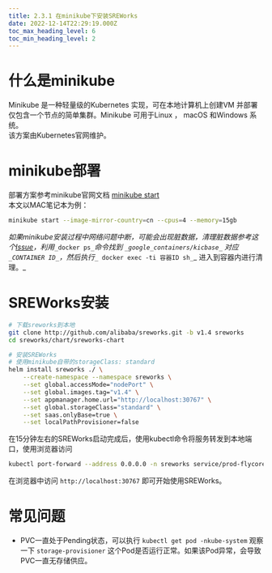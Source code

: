 ```yaml
---
title: 2.3.1 在minikube下安装SREWorks
date: 2022-12-14T22:29:19.000Z
toc_max_heading_level: 6
toc_min_heading_level: 2
---
```



<a name="TdyWR"></a>

# 什么是minikube
Minikube 是一种轻量级的Kubernetes 实现，可在本地计算机上创建VM 并部署仅包含一个节点的简单集群。Minikube 可用于Linux ， macOS 和Windows 系统。<br />该方案由Kubernetes官网维护。
<a name="BugOl"></a>

# minikube部署
部署方案参考minikube官网文档 [minikube start](https://minikube.sigs.k8s.io/docs/start/)<br />本文以MAC笔记本为例：
```bash
minikube start --image-mirror-country=cn --cpus=4 --memory=15gb
```

_如果minikube安装过程中网络问题中断，可能会出现脏数据，清理脏数据参考这个_[_Issue_](https://github.com/kubernetes/minikube/issues/4835#issuecomment-532483752)_，利用_`_docker ps_`_命令找到 _`_google_containers/kicbase_`_ 对应 _`_CONTAINER ID_`_，然后执行_`_ docker exec -ti 容器ID sh_`_ 进入到容器内进行清理。_

<a name="TEsDw"></a>

# SREWorks安装
```bash
# 下载sreworks到本地
git clone http://github.com/alibaba/sreworks.git -b v1.4 sreworks
cd sreworks/chart/sreworks-chart

# 安装SREWorks
# 使用minikube自带的storageClass: standard
helm install sreworks ./ \
    --create-namespace --namespace sreworks \
    --set global.accessMode="nodePort" \
    --set global.images.tag="v1.4" \
    --set appmanager.home.url="http://localhost:30767" \
    --set global.storageClass="standard" \
    --set saas.onlyBase=true \
    --set localPathProvisioner=false
```
在15分钟左右的SREWorks启动完成后，使用kubectl命令将服务转发到本地端口，使用浏览器访问
```bash
kubectl port-forward --address 0.0.0.0 -n sreworks service/prod-flycore-paas-frontend 30767:30767
```
在浏览器中访问 `http://localhost:30767` 即可开始使用SREWorks。

<a name="eTOcv"></a>

# 常见问题

- PVC一直处于Pending状态，可以执行 `kubectl get pod -nkube-system` 观察一下 `storage-provisioner` 这个Pod是否运行正常。如果该Pod异常，会导致PVC一直无存储供应。
